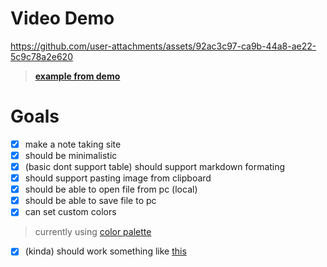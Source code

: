 # Video Demo
https://github.com/user-attachments/assets/92ac3c97-ca9b-44a8-ae22-5c9c78a2e620

> [**example from demo**](https://note2down.netlify.app/?lines=%2523%2520best%2520game%2520of%2520all%2520time%257C%21%255B%255D%28https%253A%252F%252Fshared.fastly.steamstatic.com%252Fstore_item_assets%252Fsteam%252Fapps%252F105600%252Fheader.jpg%29%257C%2523%2523%2520reasons%257C-%2520good%2520progression%257C-%2520cool%2520weapons%257C-%2520cool%2520bosses%257C-%2520cool%2520vanity%2520items%257C-%2520cool%2520mounts%252C%2520wings%2520and%2520specially%2520**npc%27s**%257C%253E%2520it%2520is%2520also%2520the%25207th%2520most%2520sold%2520game%2520of%2520all%2520time%2520%255Bsource%255D%28https%253A%252F%252Fen.wikipedia.org%252Fwiki%252FList_of_best-selling_video_games%29%257Cso%2520get%2520the%2520game%2520already%2520%255Bform%2520here%255D%28https%253A%252F%252Fstore.steampowered.com%252Fapp%252F105600%252FTerraria%252F%29&colors=%23444e13%2C%23ae00ff%2C%23322532%2C%2309fb31)

# Goals
- [x] make a note taking site
- [x] should be minimalistic
- [x] (basic dont support table) should support markdown formating
- [x] should support pasting image from clipboard
- [x] should be able to open file from pc (local)
- [x] should be able to save file to pc
- [x] can set custom colors
> currently using [color palette](https://colorhunt.co/palette/181c143c3d37697565ecdfcc)
- [x] (kinda) should work something like [this](https://stackedit.io/app)

